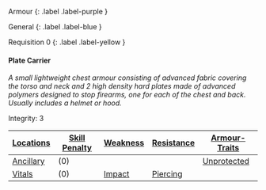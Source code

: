 
Armour
{: .label .label-purple }

General
{: .label .label-blue }

Requisition 0
{: .label .label-yellow }
#### Plate Carrier
*A small lightweight chest armour consisting of advanced fabric covering the torso and neck and 2 high density hard plates made of advanced polymers designed to stop firearms, one for each of the chest and back. Usually includes a helmet or hood.*

Integrity: 3

| [Locations](Game/Core/Armour#Locations) | [Skill Penalty](Game/Core/Armour#Skill%20Penalty) | [Weakness](Game/Core/Armour#Weakness%20and%20Resistance) | [Resistance](Game/Core/Armour#Weakness%20and%20Resistance) | [Armour-Traits](Game/Core/Armour-Traits)    |
| ------------------------------------------ | ---------------------------------------------------- | ----------------------------------------------------------- | ------------------------------------------------------------- | --- |
| [Ancillary](Game/Core/Injury#Ancillary) | (0)                                                |                                                             |                                                               | [Unprotected](Game/Core/Armour-Traits#Unprotected)    |
| [Vitals](Game/Core/Injury#Vitals)       | (0)                                                     | [Impact](Game/Core/Injury#Impact)                                                            | [Piercing](Game/Core/Injury#Piercing)                                                              |     |

